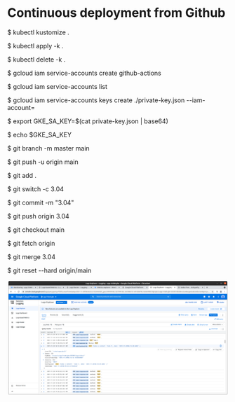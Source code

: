 # Continuous deployment from Github

$ kubectl kustomize .

$ kubectl apply -k .

$ kubectl delete -k .

$ gcloud iam service-accounts create github-actions

$ gcloud iam service-accounts list

$ gcloud iam service-accounts keys create ./private-key.json --iam-account=<EMAIL>

$ export GKE_SA_KEY=$(cat private-key.json | base64)

$ echo $GKE_SA_KEY

$ git branch -m master main

$ git push -u origin main

$ git add .

$ git switch -c 3.04

$ git commit -m "3.04"

$ git push origin 3.04

$ git checkout main

$ git fetch origin

$ git merge 3.04

$ git reset --hard origin/main


![alt text](https://github.com/jylhakos/DevOpsWithKubernetes/blob/main/3/3.10/log-todo-backend-db.png?raw=true)


